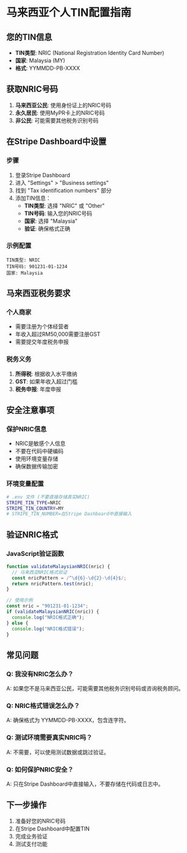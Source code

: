 # 马来西亚个人TIN配置指南

## 您的TIN信息
- **TIN类型**: NRIC (National Registration Identity Card Number)
- **国家**: Malaysia (MY)
- **格式**: YYMMDD-PB-XXXX

## 获取NRIC号码
1. **马来西亚公民**: 使用身份证上的NRIC号码
2. **永久居民**: 使用MyPR卡上的NRIC号码
3. **非公民**: 可能需要其他税务识别号码

## 在Stripe Dashboard中设置

### 步骤
1. 登录Stripe Dashboard
2. 进入 "Settings" > "Business settings"
3. 找到 "Tax identification numbers" 部分
4. 添加TIN信息：
   - **TIN类型**: 选择 "NRIC" 或 "Other"
   - **TIN号码**: 输入您的NRIC号码
   - **国家**: 选择 "Malaysia"
   - **验证**: 确保格式正确

### 示例配置
```
TIN类型: NRIC
TIN号码: 901231-01-1234
国家: Malaysia
```

## 马来西亚税务要求

### 个人商家
- 需要注册为个体经营者
- 年收入超过RM50,000需要注册GST
- 需要提交年度税务申报

### 税务义务
1. **所得税**: 根据收入水平缴纳
2. **GST**: 如果年收入超过门槛
3. **税务申报**: 年度申报

## 安全注意事项

### 保护NRIC信息
- NRIC是敏感个人信息
- 不要在代码中硬编码
- 使用环境变量存储
- 确保数据传输加密

### 环境变量配置
```bash
# .env 文件 (不要直接存储真实NRIC)
STRIPE_TIN_TYPE=NRIC
STRIPE_TIN_COUNTRY=MY
# STRIPE_TIN_NUMBER=在Stripe Dashboard中直接输入
```

## 验证NRIC格式

### JavaScript验证函数
```javascript
function validateMalaysianNRIC(nric) {
  // 马来西亚NRIC格式验证
  const nricPattern = /^\d{6}-\d{2}-\d{4}$/;
  return nricPattern.test(nric);
}

// 使用示例
const nric = "901231-01-1234";
if (validateMalaysianNRIC(nric)) {
  console.log("NRIC格式正确");
} else {
  console.log("NRIC格式错误");
}
```

## 常见问题

### Q: 我没有NRIC怎么办？
A: 如果您不是马来西亚公民，可能需要其他税务识别号码或咨询税务顾问。

### Q: NRIC格式错误怎么办？
A: 确保格式为 YYMMDD-PB-XXXX，包含连字符。

### Q: 测试环境需要真实NRIC吗？
A: 不需要，可以使用测试数据或跳过验证。

### Q: 如何保护NRIC安全？
A: 只在Stripe Dashboard中直接输入，不要存储在代码或日志中。

## 下一步操作
1. 准备好您的NRIC号码
2. 在Stripe Dashboard中配置TIN
3. 完成业务验证
4. 测试支付功能 